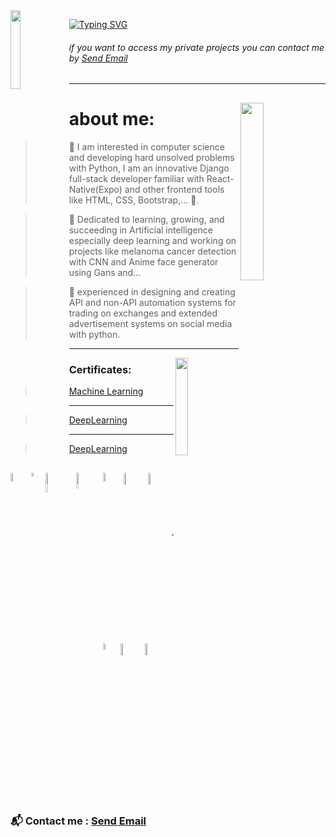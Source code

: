 <img src='https://user-images.githubusercontent.com/80113382/177538232-262cc624-b218-4b51-b655-2360f74a1419.gif' align='left' width='18%'>

[![Typing SVG](http://readme-typing-svg.herokuapp.com?font=Ubuntu&duration=2200&color=6DAF24&vCenter=true&width=408&height=66&lines=Hey+%F0%9F%91%8B;welcome+to+my+Github+repo+%F0%9F%91%BE.;%F0%9F%94%A5)](https://git.io/typing-svg)




###### if you want to access my private projects you can contact me by <a href = "mailto: aliaghdam.erfan@gmail.com">Send Email</a>


---------------------------------------------



  
##

<img src='https://user-images.githubusercontent.com/80113382/177332733-28a53a09-b273-4641-ac30-8ed0ac95f168.png' align='right' width='27%'>


# about me:
 > 🐍 I am interested in computer science and developing hard unsolved problems with Python, I am an innovative Django full-stack developer familiar with React-Native(Expo) and other frontend tools like HTML, CSS, Bootstrap,... 🔫.

 > 📗 Dedicated to learning, growing, and succeeding in Artificial intelligence especially deep learning and working on projects like melanoma cancer detection with      CNN and Anime face generator using Gans and...
 
 > 🤖 experienced in designing and creating API and non-API automation systems for trading on exchanges and extended advertisement systems on social media with python.

---------------------------------------------
<img src='https://user-images.githubusercontent.com/80113382/177392524-0a83b72c-4375-4a08-9cd1-be96d2b3299a.png' align='right' width='20%'>



### Certificates:
> [Machine Learning](https://www.coursera.org/account/accomplishments/verify/MEBMFU27ZSCF?utm_source=link&utm_medium=certificate&utm_content=cert_image&utm_campaign=sharing_cta&utm_product=course)
-------
> [DeepLearning](https://graduation.udacity.com/confirm/EECNYTXC)
-------
> [DeepLearning](https://www.coursera.org/learn/neural-networks-deep-learning/home/welcome?utm_source=link&utm_medium=certificate&utm_content=cert_image&utm_campaign=sharing_cta)



##
<img src='https://user-images.githubusercontent.com/80113382/177596337-177311f6-bacf-4192-a445-d89590bc064e.png' align='left' width='6%'>
<img src='https://user-images.githubusercontent.com/80113382/177595626-5f1111df-eab3-486b-8243-bcd0ce9f3e06.svg' align='left' width='4%'>
<img src='https://user-images.githubusercontent.com/80113382/177600945-fc22d511-8166-420d-856b-470db4ffbbbf.png' align='left' width='9%'>
<img src='https://user-images.githubusercontent.com/80113382/177595180-7cef0954-35f7-4a1b-bf66-9feb470177a5.png' align='left' width='8%'>
<img src='https://user-images.githubusercontent.com/80113382/177595218-25e00729-d7e8-4e86-b2e5-32bca6bb6625.svg' align='left' width='6%'>
<img src='https://user-images.githubusercontent.com/80113382/177598530-1857c72e-af6c-44c8-8dbc-b68bc67945f3.svg' align='left' width='7%'>
<img src='https://user-images.githubusercontent.com/80113382/177595479-6cac0210-fe50-436a-8d55-d4a647c19964.svg' align='left' width='7%'>
<img src='https://user-images.githubusercontent.com/80113382/177596149-bf341b47-a1a9-4577-bf52-1362b5e95b0f.png' align='left' width='5%'>
<img src='https://user-images.githubusercontent.com/80113382/177599854-bb182e81-3730-4eeb-a41e-2cd5427eb035.svg' align='left' width='7%'>
<img src='https://user-images.githubusercontent.com/80113382/177600254-07c565b3-c7f5-4527-badb-e1a7f8ca6dec.svg' align='left' width='7%'>

<br>
<br>
<br>
<br>
<br>

---------------------------------------------
### 📬 Contact me : <a href = "mailto: aliaghdam.erfan@gmail.com">Send Email</a>







